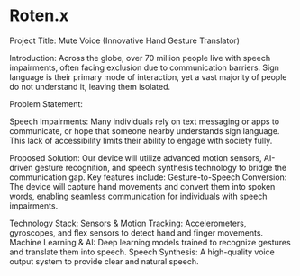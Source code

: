 # Roten.x
Project Title:
Mute Voice (Innovative Hand Gesture Translator)

Introduction:
Across the globe, over 70 million people live with speech impairments, often facing exclusion due to communication barriers. Sign language is their primary mode of interaction, yet a vast majority of people do not understand it, leaving them isolated.

Problem Statement:

Speech Impairments: Many individuals rely on text messaging or apps to communicate, or hope that someone nearby understands sign language. This lack of accessibility limits their ability to engage with society fully.

Proposed Solution:
Our device will utilize advanced motion sensors, AI-driven gesture recognition, and speech synthesis technology to bridge the communication gap. Key features include:
Gesture-to-Speech Conversion: The device will capture hand movements and convert them into spoken words, enabling seamless communication for individuals with speech impairments.

Technology Stack:
Sensors & Motion Tracking: Accelerometers, gyroscopes, and flex sensors to detect hand and finger movements.
Machine Learning & AI: Deep learning models trained to recognize gestures and translate them into speech.
Speech Synthesis: A high-quality voice output system to provide clear and natural speech.
